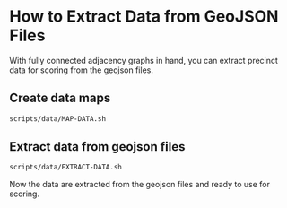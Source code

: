 # How to Extract Data from GeoJSON Files

With fully connected adjacency graphs in hand, you can extract precinct data for scoring from the geojson files.

## Create data maps

```bash
scripts/data/MAP-DATA.sh
```

## Extract data from geojson files

```bash
scripts/data/EXTRACT-DATA.sh
```

Now the data are extracted from the geojson files and ready to use for scoring.